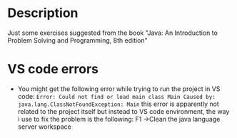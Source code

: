 # Description
Just some exercises suggested from the book "Java: An Introduction to Problem Solving and Programming, 8th edition"


# VS code errors
- You might get the following error while trying to run the project in VS code:
`Error: Could not find or load main class Main Caused by: java.lang.ClassNotFoundException: Main`
this error is apparently not related to the project itself but instead to VS code environment, the way i use to fix the problem is the following: F1 ->Clean the java language server workspace